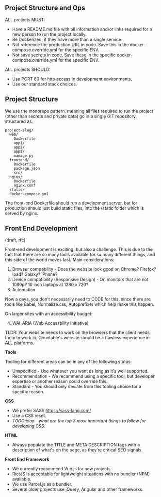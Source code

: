 
## Project Structure and Ops

ALL projects MUST:
  * Have a README.md file with all information and/or links required for a new person to run the project locally.
  * Be Dockerized, if they have more than a single service.
  * Not reference the production URL in code. Save this in the docker-compose.override.yml for the specific ENV.
  * Not save secrets in code. Save these in the specific docker-compose.override.yml for the specific ENV.

ALL projects SHOULD:
  * Use PORT 80 for http access in development environments.
  * Use our standard stack choices.

## Project Structure

We use the monorepo pattern, meaning all files required to run the project (other than secrets and private data) go in a single GIT repository, structured as:

```
project-slug/
  web/
    Dockerfile
    app1/
    app2/
    app3/
    manage.py
  frontend/
    Dockerfile
    package.json
    src/
  nginx/
    Dockerfile
    nginx.conf
  static/
  docker-compose.yml
```

The front-end Dockerfile should run a development server, but for production should just build static files, into the /static folder which is served by nginx.

## Front End Development
 
 (draft, rfc)
 
  Front-end development is exciting, but also a challenge. This is due to the fact that there are so many tools available for   so many different things, and this side of the world moves fast. Main considerations:
  
  1. Browser compability - Does the website look good on Chrome? Firefox? Ipad? Galaxy? iPhone?
  2. Device compatibility (Responsive Design) - On monitors that are not 1080p? 10 inch laptops at 1280 x 720?
  3. Automation
  
   
  
Now a days, you don't necessarily need to CODE for this, since there are tools like Babel, Normalize.css, Autoprefixer which help make this happen.

On larger sites with an accessibility budget:

 4. WAI-ARIA (Web Accessbility Initiative)

TLDR: Your website needs to work on the browsers that the client needs them to work in. Countable's website should be a flawless experience in ALL platforms.

**Tools**
 
Tooling for different areas can be in any of the following status:
  * Unspecified - Use whatever you want as long as it's well supported.
  * Recommendation - We recommend using a specific tool, but developer expertise or another reason could override this.
  * Standard - You should only deviate from this tooling choice for a specific reason.

**CSS**

  * We prefer SASS https://sass-lang.com/
  * Use a CSS reset.
  * *TODO:joao - what are the top 3 most important things to follow for developing CSS.*
  
**HTML**

  * Always populate the TITLE and META DESCRIPTION tags with a description of what's on the page, as they're critical SEO signals.
    
**Front End Framework**
  
  * We currently recommend Vue.js for new projects.
  * RiotJS is acceptable for lightweight situations with no bundler (NPM) available.
  * We use Parcel.js as a bundler.
  * Several older projects use jQuery, Angular and other frameworks.
 
